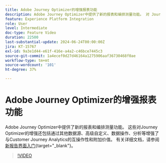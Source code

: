 ```yaml
---
title: Adobe Journey Optimizer的增强报表功能
description: Adobe Journey Optimizer中提供了新的报表和编排测量功能。 对 Journey Optimizer 的改进还包括，通过额外数据源、高级自定义、数据操作、分析等增强了互操作性并扩展了 Customer Journey Analytics 的价值。
feature: Experience Platform Integration
role: User
level: Intermediate
doc-type: Feature Video
duration: 22500
last-substantial-update: 2024-06-24T00:00:00Z
jira: KT-15767
exl-id: 9a3e1d44-e61f-416e-a4a2-c46bce7445c3
source-git-commit: 1a4ecef0d27d46164a1275906aaf36730468f0ae
workflow-type: tm+mt
source-wordcount: '101'
ht-degree: 37%

---
```


# Adobe Journey Optimizer的增强报表功能

Adobe Journey Optimizer中提供了新的报表和编排测量功能。 这些对Journey Optimizer的增强还包括通过其他数据源、高级自定义、数据操作、分析等增强了与Customer Journey Analytics的互操作性和附加价值。 有关详细文档，请参阅[新报告界面入门](https://experienceleague.adobe.com/zh-hans/docs/journey-optimizer/using/channel-report/report-gs-cja){target="_blank"}。

>[!VIDEO](https://video.tv.adobe.com/v/3430413/?learn=on)

